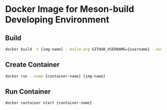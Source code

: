 # Docker Image for Meson-build Developing Environment

## Build

```sh
docker build -t {img-name} --build-arg GITHUB_USERNAME={username} --build-arg GITHUB_PASSWORD={password} .
```

## Create Container

```sh
docker run --name {container-name} {img-name}
```

## Run Container

```sh
docker container start {container-name}
```
